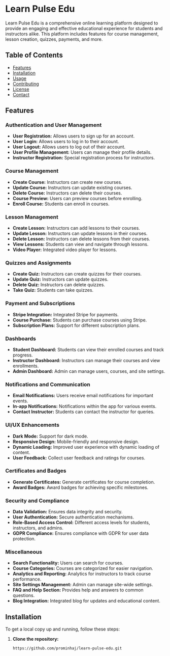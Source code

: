 # Learn Pulse Edu

Learn Pulse Edu is a comprehensive online learning platform designed to provide an engaging and effective educational experience for students and instructors alike. This platform includes features for course management, lesson creation, quizzes, payments, and more.

## Table of Contents

-   [Features](#features)
-   [Installation](#installation)
-   [Usage](#usage)
-   [Contributing](#contributing)
-   [License](#license)
-   [Contact](#contact)

## Features

### Authentication and User Management

-   **User Registration:** Allows users to sign up for an account.
-   **User Login:** Allows users to log in to their account.
-   **User Logout:** Allows users to log out of their account.
-   **User Profile Management:** Users can manage their profile details.
-   **Instructor Registration:** Special registration process for instructors.

### Course Management

-   **Create Course:** Instructors can create new courses.
-   **Update Course:** Instructors can update existing courses.
-   **Delete Course:** Instructors can delete their courses.
-   **Course Preview:** Users can preview courses before enrolling.
-   **Enroll Course:** Students can enroll in courses.

### Lesson Management

-   **Create Lesson:** Instructors can add lessons to their courses.
-   **Update Lesson:** Instructors can update lessons in their courses.
-   **Delete Lesson:** Instructors can delete lessons from their courses.
-   **View Lessons:** Students can view and navigate through lessons.
-   **Video Player:** Integrated video player for lessons.

### Quizzes and Assignments

-   **Create Quiz:** Instructors can create quizzes for their courses.
-   **Update Quiz:** Instructors can update quizzes.
-   **Delete Quiz:** Instructors can delete quizzes.
-   **Take Quiz:** Students can take quizzes.

### Payment and Subscriptions

-   **Stripe Integration:** Integrated Stripe for payments.
-   **Course Purchase:** Students can purchase courses using Stripe.
-   **Subscription Plans:** Support for different subscription plans.

### Dashboards

-   **Student Dashboard:** Students can view their enrolled courses and track progress.
-   **Instructor Dashboard:** Instructors can manage their courses and view enrollments.
-   **Admin Dashboard:** Admin can manage users, courses, and site settings.

### Notifications and Communication

-   **Email Notifications:** Users receive email notifications for important events.
-   **In-app Notifications:** Notifications within the app for various events.
-   **Contact Instructor:** Students can contact the instructor for queries.

### UI/UX Enhancements

-   **Dark Mode:** Support for dark mode.
-   **Responsive Design:** Mobile-friendly and responsive design.
-   **Dynamic Loading:** Improved user experience with dynamic loading of content.
-   **User Feedback:** Collect user feedback and ratings for courses.

### Certificates and Badges

-   **Generate Certificates:** Generate certificates for course completion.
-   **Award Badges:** Award badges for achieving specific milestones.

### Security and Compliance

-   **Data Validation:** Ensures data integrity and security.
-   **User Authentication:** Secure authentication mechanisms.
-   **Role-Based Access Control:** Different access levels for students, instructors, and admins.
-   **GDPR Compliance:** Ensures compliance with GDPR for user data protection.

### Miscellaneous

-   **Search Functionality:** Users can search for courses.
-   **Course Categories:** Courses are categorized for easier navigation.
-   **Analytics and Reporting:** Analytics for instructors to track course performance.
-   **Site Settings Management:** Admin can manage site-wide settings.
-   **FAQ and Help Section:** Provides help and answers to common questions.
-   **Blog Integration:** Integrated blog for updates and educational content.

## Installation

To get a local copy up and running, follow these steps:

1. **Clone the repository:**
    ```sh
    https://github.com/prominhaj/learn-pulse-edu.git
    ```

